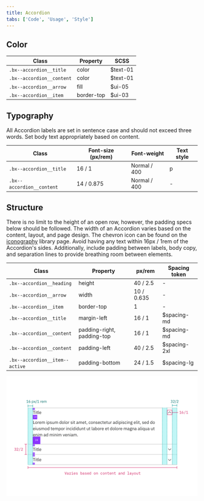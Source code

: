 ```yaml
---
title: Accordion
tabs: ['Code', 'Usage', 'Style']
---
```


## Color

| Class                         | Property   | SCSS             |
| ----------------------------- | ---------- | ---------------- |
| `.bx--accordion__title`       | color      | $text-01         |
| `.bx--accordion__content`     | color      | $text-01         |
| `.bx--accordion__arrow`       | fill       | $ui-05           |
| `.bx--accordion__item`        | border-top | $ui-03           |

## Typography

All Accordion labels are set in sentence case and should not exceed three words. Set body text appropriately based on content.

| Class                     | Font-size (px/rem) | Font-weight  | Text style |
| ------------------------- | ------------------ | ------------ | ---------- |
| `.bx--accordion__title`   | 16 / 1             | Normal / 400 | p          |
| `.bx--accordion__content` | 14 / 0.875         | Normal / 400 | -          |

## Structure

There is no limit to the height of an open row, however, the padding specs below should be followed. The width of an Accordion varies based on the content, layout, and page design. The chevron icon can be found on the [iconography](/guidelines/iconography/library) library page. Avoid having any text within 16px / 1rem of the Accordion's sides. Additionally, include padding between labels, body copy, and separation lines to provide breathing room between elements.

| Class                          | Property                   | px/rem     | Spacing token |
| ------------------------------ | -------------------------- | ---------- | ------------- |
| `.bx--accordion__heading`      | height                     | 40 / 2.5   | -             |
| `.bx--accordion__arrow`        | width                      | 10 / 0.635 | -             |
| `.bx--accordion__item`         | border-top                 | 1          | -             |
| `.bx--accordion__title`        | margin-left                | 16 / 1     | $spacing-md   |
| `.bx--accordion__content`      | padding-right, padding-top | 16 / 1     | $spacing-md   |
| `.bx--accordion__content`      | padding-left               | 40 / 2.5   | $spacing-2xl  |
| `.bx--accordion__item--active` | padding-bottom             | 24 / 1.5   | $spacing-lg   |

<image-component caption="Structure and spacing measurements for Accordion | px / rem" fixed="default">

![Structure and spacing measurements for Accordion](images/test1.png)

</image-component>
